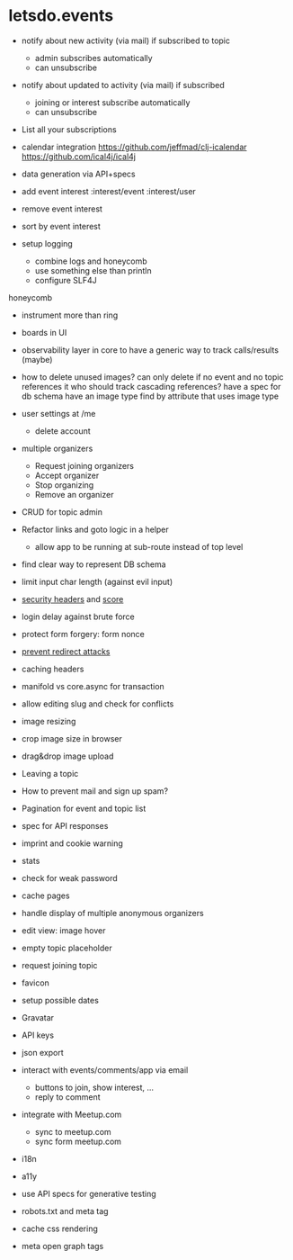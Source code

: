 # letsdo.events

- notify about new activity (via mail) if subscribed to topic
  - admin subscribes automatically
  - can unsubscribe
- notify about updated to activity (via mail) if subscribed
  - joining or interest subscribe automatically
  - can unsubscribe
- List all your subscriptions

- calendar integration
https://github.com/jeffmad/clj-icalendar
https://github.com/ical4j/ical4j



- data generation via API+specs


- add event interest
    :interest/event
    :interest/user
- remove event interest
- sort by event interest

- setup logging
  - combine logs and honeycomb
  - use something else than println
  - configure SLF4J

honeycomb
  - instrument more than ring
  - boards in UI
  - observability layer in core to have a generic way to track calls/results (maybe)

- how to delete unused images?
  can only delete if no event and no topic references it
  who should track cascading references?
  have a spec for db schema
  have an image type
  find by attribute that uses image type

- user settings at /me
  - delete account

- multiple organizers
  - Request joining organizers
  - Accept organizer
  - Stop organizing
  - Remove an organizer

- CRUD for topic admin

- Refactor links and goto logic in a helper
  - allow app to be running at sub-route instead of top level

- find clear way to represent DB schema

- limit input char length (against evil input)
- [security headers](https://github.com/ring-clojure/ring-defaults/blob/master/src/ring/middleware/defaults.clj) and [score](https://observatory.mozilla.org/analyze/letsdo.events)
- login delay against brute force
- protect form forgery: form nonce
- [prevent redirect attacks](https://rundis.github.io/blog/2015/buddy_auth_part2.html)
- caching headers

- manifold vs core.async for transaction

- allow editing slug and check for conflicts
- image resizing
- crop image size in browser
- drag&drop image upload

- Leaving a topic

- How to prevent mail and sign up spam?
- Pagination for event and topic list
- spec for API responses

- imprint and cookie warning

- stats
- check for weak password
- cache pages
- handle display of multiple anonymous organizers
- edit view: image hover
- empty topic placeholder
- request joining topic
- favicon
- setup possible dates
- Gravatar
- API keys
- json export
- interact with events/comments/app via email
  - buttons to join, show interest, ...
  - reply to comment
- integrate with Meetup.com
  - sync to meetup.com
  - sync form meetup.com
- i18n
- a11y
- use API specs for generative testing

- robots.txt and meta tag
- cache css rendering
- meta open graph tags
